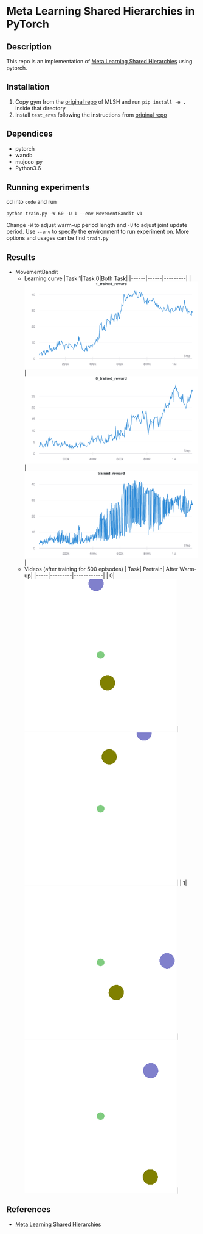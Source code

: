 # Meta Learning Shared Hierarchies in PyTorch

## Description

This repo is an implementation of [Meta Learning Shared Hierarchies](https://arxiv.org/abs/1710.09767) using pytorch.

## Installation

1. Copy gym from the [original repo](https://github.com/openai/mlsh) of MLSH and run `pip install -e .` inside that directory
2. Install `test_envs` following the instructions from [original repo](https://github.com/openai/mlsh)

## Dependices

- pytorch
- wandb
- mujoco-py
- Python3.6

## Running experiments

cd into `code` and run
```
python train.py -W 60 -U 1 --env MovementBandit-v1
```
Change `-W` to adjust warm-up period length and `-U` to adjust joint update period. Use `--env` to specify the environment to run experiment on. More options and usages can be find `train.py` 

## Results
- MovementBandit
  - Learning curve
    |Task 1|Task 0|Both Task|
    |------|------|---------|
    |![](assets/1_trained_reward_mb.png)|![](assets/0_trained_reward_mb.png)|![](assets/trained_reward_mb.png)|
  - Videos (after training for 500 episodes)
    | Task| Pretrain| After Warm-up| 
    |-----|---------|------------|
    |    0|![](assets/pretrain-video-0.gif)|![](assets/after-warmup-video-0.gif)|
    |    1|![](assets/pretrain-video-1.gif)|![](assets/after-warmup-video-1.gif)|


## References
- [Meta Learning Shared Hierarchies](https://arxiv.org/abs/1710.09767)